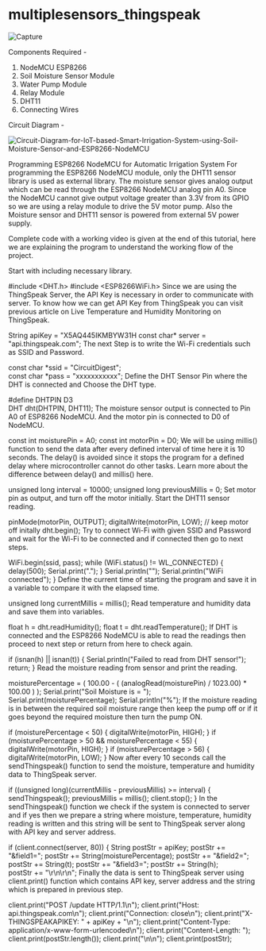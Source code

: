 # multiplesensors_thingspeak


![Capture](https://user-images.githubusercontent.com/44220596/105461808-b9bced80-5cb3-11eb-9c7f-51eb36c60d23.PNG)

Components Required -

1) NodeMCU ESP8266
2) Soil Moisture Sensor Module
3) Water Pump Module
4) Relay Module
5) DHT11
6) Connecting Wires

Circuit Diagram -

![Circuit-Diagram-for-IoT-based-Smart-Irrigation-System-using-Soil-Moisture-Sensor-and-ESP8266-NodeMCU](https://user-images.githubusercontent.com/44220596/105462092-29cb7380-5cb4-11eb-9ad3-cd312f33fd33.jpg)



Programming ESP8266 NodeMCU for Automatic Irrigation System
For programming the ESP8266 NodeMCU module, only the DHT11 sensor library is used as external library. The moisture sensor gives analog output which can be read through the ESP8266 NodeMCU analog pin A0. Since the NodeMCU cannot give output voltage greater than 3.3V from its GPIO so we are using a relay module to drive the 5V motor pump. Also the Moisture sensor and DHT11 sensor is powered from external 5V power supply.

Complete code with a working video is given at the end of this tutorial, here we are explaining the program to understand the working flow of the project.

Start with including necessary library.

#include <DHT.h>
#include <ESP8266WiFi.h>
Since we are using the ThingSpeak Server, the API Key is necessary in order to communicate with server. To know how we can get API Key from ThingSpeak you can visit previous article on Live Temperature and Humidity Monitoring on ThingSpeak.


 
String apiKey = "X5AQ445IKMBYW31H
const char* server = "api.thingspeak.com"; 
The next Step is to write the Wi-Fi credentials such as SSID and Password.

const char *ssid =  "CircuitDigest";     
const char *pass =  "xxxxxxxxxxx"; 
Define the DHT Sensor Pin where the DHT is connected and Choose the DHT type.

#define DHTPIN D3          
DHT dht(DHTPIN, DHT11);
The moisture sensor output is connected to Pin A0 of ESP8266 NodeMCU. And the motor pin is connected to D0 of NodeMCU.

const int moisturePin = A0;
const int motorPin = D0;
We will be using millis() function to send the data after every defined interval of time here it is 10 seconds. The delay() is avoided since it stops the program for a defined delay where microcontroller cannot do other tasks. Learn more about the difference between delay() and millis() here.

unsigned long interval = 10000;
unsigned long previousMillis = 0;
Set motor pin as output, and turn off the motor initially. Start the DHT11 sensor reading.

pinMode(motorPin, OUTPUT);
digitalWrite(motorPin, LOW); // keep motor off initally
dht.begin();
Try to connect Wi-Fi with given SSID and Password and wait for the Wi-Fi to be connected and if connected then go to next steps.

WiFi.begin(ssid, pass);
  while (WiFi.status() != WL_CONNECTED)
  {
    delay(500);
    Serial.print(".");
  }
  Serial.println("");
  Serial.println("WiFi connected");
}
Define the current time of starting the program and save it in a variable to compare it with the elapsed time.

unsigned long currentMillis = millis();
Read temperature and humidity data and save them into variables.

float h = dht.readHumidity();
float t = dht.readTemperature();
If DHT is connected and the ESP8266 NodeMCU is able to read the readings then proceed to next step or return from here to check again.

if (isnan(h) || isnan(t))
  {
    Serial.println("Failed to read from DHT sensor!");
    return;
  }
Read the moisture reading from sensor and print the reading.

moisturePercentage = ( 100.00 - ( (analogRead(moisturePin) / 1023.00) * 100.00 ) );
  Serial.print("Soil Moisture is  = ");
  Serial.print(moisturePercentage);
  Serial.println("%");
If the moisture reading is in between the required soil moisture range then keep the pump off or if it goes beyond the required moisture then turn the pump ON. 

if (moisturePercentage < 50) {
    digitalWrite(motorPin, HIGH);
  }
   if (moisturePercentage > 50 && moisturePercentage < 55) {
    digitalWrite(motorPin, HIGH);
  }
 if (moisturePercentage > 56) {
    digitalWrite(motorPin, LOW);
  }
Now after every 10 seconds call the sendThingspeak() function to send the moisture, temperature and humidity data to ThingSpeak server.

  if ((unsigned long)(currentMillis - previousMillis) >= interval) {
    sendThingspeak();
    previousMillis = millis();
    client.stop();
  }
In the sendThingspeak() function we check if the system is connected to server and if yes then we prepare a string where moisture, temperature, humidity reading is written and this string will be sent to ThingSpeak server along with API key and server address.

if (client.connect(server, 80))
    {
      String postStr = apiKey;
      postStr += "&field1=";
      postStr += String(moisturePercentage);
      postStr += "&field2=";
      postStr += String(t);
      postStr += "&field3=";
      postStr += String(h);      
      postStr += "\r\n\r\n";
Finally the data is sent to ThingSpeak server using client.print() function which contains API key, server address and the string which is prepared in previous step.

client.print("POST /update HTTP/1.1\n");
      client.print("Host: api.thingspeak.com\n");
      client.print("Connection: close\n");
      client.print("X-THINGSPEAKAPIKEY: " + apiKey + "\n");
      client.print("Content-Type: application/x-www-form-urlencoded\n");
      client.print("Content-Length: ");
      client.print(postStr.length());
      client.print("\n\n");
      client.print(postStr);
